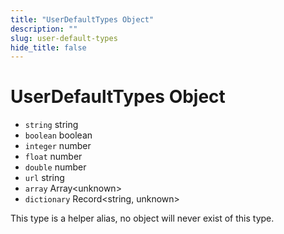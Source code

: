 ```yaml
---
title: "UserDefaultTypes Object"
description: ""
slug: user-default-types
hide_title: false
---
```


# UserDefaultTypes Object

* `string` string
* `boolean` boolean
* `integer` number
* `float` number
* `double` number
* `url` string
* `array` Array&#60;unknown&#62;
* `dictionary` Record&#60;string, unknown&#62;

This type is a helper alias, no object will never exist of this type.
